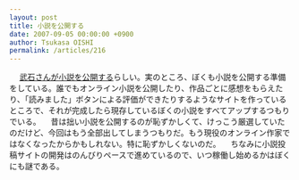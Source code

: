 ```yaml
---
layout: post
title: 小説を公開する
date: 2007-09-05 00:00:00 +0900
author: Tsukasa OISHI
permalink: /articles/216
---
```


　 [武石さんが小説を公開する](http://diary.dttd.com/?eid=705596)らしい。実のところ、ぼくも小説を公開する準備をしている。誰でもオンライン小説を公開したり、作品ごとに感想をもらえたり、「読みました」ボタンによる評価ができたりするようなサイトを作っているところで、それが完成したら現存しているぼくの小説をすべてアップするつもりでいる。
　昔は拙い小説を公開するのが恥ずかしくて、けっこう厳選していたのだけど、今回はもう全部出してしまうつもりだ。もう現役のオンライン作家ではなくなったからかもしれない。特に恥ずかしくないのだ。
　ちなみに小説投稿サイトの開発はのんびりペースで進めているので、いつ稼働し始めるかはぼくにも謎である。

